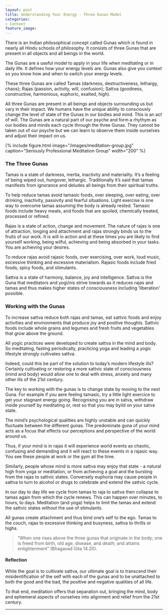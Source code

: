 ```yaml
---
layout: post
title: Understanding Your Energy - Three Gunas Model
categories:
- Context
feature_image:
---
```


There is an Indian philosophical concept called Gunas which is found in nearly all Hindu schools of philosophy. It consists of three Gunas that are present in all objects and all beings in the world.

The Gunas are a useful model to apply in your life when meditating or in daily life. It defines how your energy levels are. Gunas also give you context so you know how and when to switch your energy levels.

These three Gunas are called Tamas (darkness, destructiveness, lethargy, chaos); Rajas (passion, activity, will, confusion); Sattva (goodness, constructive, harmonious, euphoric, exalted, high).

All three Gunas are present in all beings and objects surrounding us but vary in their impact. We humans have the unique ability to consciously change the level of state of the Gunas in our bodies and mind. This is an act of will. The Gunas are a natural part of our psyche and form a rhythym as our bodies and minds each cycle through the three Gunas. They cannot be taken out of our psyche but we can learn to observe them inside ourselves and adjust their impact on us.

{% include figure.html image="/images/meditation-group.jpg" caption="Seriously Professional Meditation Group" width="200" %}

### The Three Gunas

Tamas is a state of darkness, inertia, inactivity and materiality. It’s a feeling of being wiped out, hungover, lethargic. Traditionally it’s said that tamas manifests from ignorance and deludes all beings from their spiritual truths.

To help reduce tamas avoid tamasic foods, over sleeping, over eating, over drinking, inactivity, passivity and fearful situations. Light exercise is one way to overcome tamas assuming the body is already rested. Tamasic foods include heavy meats, and foods that are spoiled, chemically treated, processed or refined.

Rajas is a state of action, change and movement. The nature of rajas is one of attraction, longing and attachment and rajas strongly binds us to the fruits of our work. It is will in action and at these times you are likely to find yourself working, being wilful, achieving and being absorbed in your tasks. You are achieving your desires.

To reduce rajas avoid rajasic foods, over exercising, over work, loud music, excessive thinking and excessive materialism. Rajasic foods include fried foods, spicy foods, and stimulants.

Sattva is a state of harmony, balance, joy and intelligence. Sattva is the Guna that meditators and yogi/nis strive towards as it reduces rajas and tamas and thus makes higher states of consciousness including ‘liberation’ possible.

### Working with the Gunas

To increase sattva reduce both rajas and tamas, eat sattvic foods and enjoy activities and environments that produce joy and positive thoughts. Sattvic foods include whole grains and legumes and fresh fruits and vegetables that grow above the ground.

All yogic practices were developed to create sattva in the mind and body. So meditating, fasting periodically, practicing yoga and leading a yogic lifestyle strongly cultivates sattva.

Indeed, could this be part of the solution to today’s modern lifestyle ills? Certainly cultivating or restoring a more sattvic state of consciousness (mind and body) would allow one to deal with stress, anxiety and many other ills of the 21st century.

The key to working with the gunas is to change state by moving to the next Guna. For example if you aere feeling tamasic, try a little light exercice to get your stagnant energy going. Recognising you are in satva, withdraw inside yourself by meditating or, rest so that you may byild on your satva state. 

The mind’s psychological qualities are highly unstable and can quickly fluctuate between the different gunas. The predominate guna of your mind acts as a focus that effects our perceptions and perspective of the world around us.

Thus, if your mind is in rajas it will experience world events as chaotic, confusing and demanding and it will react to these events in a rajasic way. You see these people at work or the gym all the time.

Similarly, people whose mind is more sattva may enjoy that state - a natural high from yoga or meditation, or from achieving a goal and the bursting from the rajas to sattvic states. Conversely euphoria may cause people in sattva to turn to alcohol or drugs to celebrate and extend the sattvic cycle.

In our day to day life we cycle from tamas to raja to sattva then collapse to tamas again from which the cycle renews. This can happen over minutes, to hours, to days. Meditation (and yoga) helps to limit the tamas and extend the sattvic states without the use of stimulants.

All gunas create attachment and thus bind one’s self to the ego. Tamas to the couch, rajas to excessive thinking and busyness, sattva to thrills or highs.

> “When one rises above the three gunas that originate in the body; one is freed from birth, old age, disease, and death; and attains enlightenment” (Bhagavad Gita 14.20).

#### Reflection

While the goal is to cultivate sattva, our ultimate goal is to transcend their misidentification of the self with each of the gunas and to be unattached to both the good and the bad, the positive and negative qualities of all life.

To that end, meditation offers that separation out, bringing the mind, body and ephemeral aspects of ourselves into alignment and relief from the 21st century.

---

 

